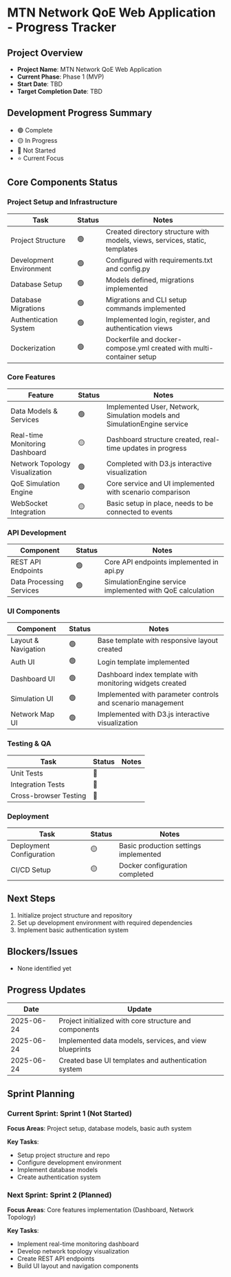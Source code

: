 # MTN Network QoE Web Application - Progress Tracker

## Project Overview
- **Project Name**: MTN Network QoE Web Application
- **Current Phase**: Phase 1 (MVP)
- **Start Date**: TBD
- **Target Completion Date**: TBD

## Development Progress Summary
- 🟢 Complete
- 🟡 In Progress
- 🔴 Not Started
- ⭐ Current Focus

## Core Components Status

### Project Setup and Infrastructure
| Task | Status | Notes |
|------|--------|-------|
| Project Structure | 🟢 | Created directory structure with models, views, services, static, templates |
| Development Environment | 🟢 | Configured with requirements.txt and config.py |
| Database Setup | 🟢 | Models defined, migrations implemented |
| Database Migrations | 🟢 | Migrations and CLI setup commands implemented |
| Authentication System | 🟢 | Implemented login, register, and authentication views |
| Dockerization | 🟢 | Dockerfile and docker-compose.yml created with multi-container setup |

### Core Features
| Feature | Status | Notes |
|---------|--------|-------|
| Data Models & Services | 🟢 | Implemented User, Network, Simulation models and SimulationEngine service |
| Real-time Monitoring Dashboard | 🟡 | Dashboard structure created, real-time updates in progress |
| Network Topology Visualization | 🟢 | Completed with D3.js interactive visualization |
| QoE Simulation Engine | 🟢 | Core service and UI implemented with scenario comparison |
| WebSocket Integration | 🟡 | Basic setup in place, needs to be connected to events |

### API Development
| Component | Status | Notes |
|-----------|--------|-------|
| REST API Endpoints | 🟢 | Core API endpoints implemented in api.py |
| Data Processing Services | 🟢 | SimulationEngine service implemented with QoE calculation |

### UI Components
| Component | Status | Notes |
|-----------|--------|-------|
| Layout & Navigation | 🟢 | Base template with responsive layout created |
| Auth UI | 🟢 | Login template implemented |
| Dashboard UI | 🟢 | Dashboard index template with monitoring widgets created |
| Simulation UI | 🟢 | Implemented with parameter controls and scenario management |
| Network Map UI | 🟢 | Implemented with D3.js interactive visualization |

### Testing & QA
| Task | Status | Notes |
|------|--------|-------|
| Unit Tests | 🔴 | |
| Integration Tests | 🔴 | |
| Cross-browser Testing | 🔴 | |

### Deployment
| Task | Status | Notes |
|------|--------|-------|
| Deployment Configuration | 🟡 | Basic production settings implemented |
| CI/CD Setup | 🟡 | Docker configuration completed |

## Next Steps
1. Initialize project structure and repository
2. Set up development environment with required dependencies
4. Implement basic authentication system

## Blockers/Issues
- None identified yet

## Progress Updates
| Date | Update |
|------|--------|
| 2025-06-24 | Project initialized with core structure and components |
| 2025-06-24 | Implemented data models, services, and view blueprints |
| 2025-06-24 | Created base UI templates and authentication system |

## Sprint Planning

### Current Sprint: Sprint 1 (Not Started)
**Focus Areas**: Project setup, database models, basic auth system

**Key Tasks**:
- Setup project structure and repo
- Configure development environment
- Implement database models
- Create authentication system

### Next Sprint: Sprint 2 (Planned)
**Focus Areas**: Core features implementation (Dashboard, Network Topology)

**Key Tasks**:
- Implement real-time monitoring dashboard
- Develop network topology visualization
- Create REST API endpoints
- Build UI layout and navigation components
